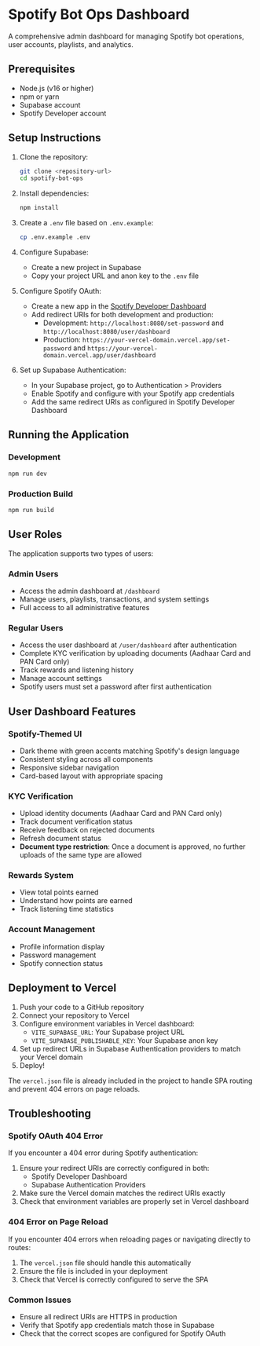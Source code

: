 # Spotify Bot Ops Dashboard

A comprehensive admin dashboard for managing Spotify bot operations, user accounts, playlists, and analytics.

## Prerequisites

- Node.js (v16 or higher)
- npm or yarn
- Supabase account
- Spotify Developer account

## Setup Instructions

1. Clone the repository:
   ```bash
   git clone <repository-url>
   cd spotify-bot-ops
   ```

2. Install dependencies:
   ```bash
   npm install
   ```

3. Create a `.env` file based on `.env.example`:
   ```bash
   cp .env.example .env
   ```

4. Configure Supabase:
   - Create a new project in Supabase
   - Copy your project URL and anon key to the `.env` file

5. Configure Spotify OAuth:
   - Create a new app in the [Spotify Developer Dashboard](https://developer.spotify.com/dashboard)
   - Add redirect URIs for both development and production:
     - Development: `http://localhost:8080/set-password` and `http://localhost:8080/user/dashboard`
     - Production: `https://your-vercel-domain.vercel.app/set-password` and `https://your-vercel-domain.vercel.app/user/dashboard`

6. Set up Supabase Authentication:
   - In your Supabase project, go to Authentication > Providers
   - Enable Spotify and configure with your Spotify app credentials
   - Add the same redirect URIs as configured in Spotify Developer Dashboard

## Running the Application

### Development
```bash
npm run dev
```

### Production Build
```bash
npm run build
```

## User Roles

The application supports two types of users:

### Admin Users
- Access the admin dashboard at `/dashboard`
- Manage users, playlists, transactions, and system settings
- Full access to all administrative features

### Regular Users
- Access the user dashboard at `/user/dashboard` after authentication
- Complete KYC verification by uploading documents (Aadhaar Card and PAN Card only)
- Track rewards and listening history
- Manage account settings
- Spotify users must set a password after first authentication

## User Dashboard Features

### Spotify-Themed UI
- Dark theme with green accents matching Spotify's design language
- Consistent styling across all components
- Responsive sidebar navigation
- Card-based layout with appropriate spacing

### KYC Verification
- Upload identity documents (Aadhaar Card and PAN Card only)
- Track document verification status
- Receive feedback on rejected documents
- Refresh document status
- **Document type restriction**: Once a document is approved, no further uploads of the same type are allowed

### Rewards System
- View total points earned
- Understand how points are earned
- Track listening time statistics

### Account Management
- Profile information display
- Password management
- Spotify connection status

## Deployment to Vercel

1. Push your code to a GitHub repository
2. Connect your repository to Vercel
3. Configure environment variables in Vercel dashboard:
   - `VITE_SUPABASE_URL`: Your Supabase project URL
   - `VITE_SUPABASE_PUBLISHABLE_KEY`: Your Supabase anon key
4. Set up redirect URLs in Supabase Authentication providers to match your Vercel domain
5. Deploy!

The `vercel.json` file is already included in the project to handle SPA routing and prevent 404 errors on page reloads.

## Troubleshooting

### Spotify OAuth 404 Error
If you encounter a 404 error during Spotify authentication:
1. Ensure your redirect URIs are correctly configured in both:
   - Spotify Developer Dashboard
   - Supabase Authentication Providers
2. Make sure the Vercel domain matches the redirect URIs exactly
3. Check that environment variables are properly set in Vercel dashboard

### 404 Error on Page Reload
If you encounter 404 errors when reloading pages or navigating directly to routes:
1. The `vercel.json` file should handle this automatically
2. Ensure the file is included in your deployment
3. Check that Vercel is correctly configured to serve the SPA

### Common Issues
- Ensure all redirect URIs are HTTPS in production
- Verify that Spotify app credentials match those in Supabase
- Check that the correct scopes are configured for Spotify OAuth